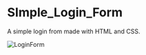 # SImple_Login_Form
A simple login from made  with HTML  and CSS.

![LoginForm](https://github.com/BalaChinnaiah/SImple_Login_Form/assets/97093618/b9b31d70-d30b-47b9-af35-def4fa71cbb0)

